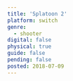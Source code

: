 ```yaml
---
title: 'Splatoon 2'
platform: switch
genre:
  - shooter
digital: false
physical: true
guide: false
pending: false
posted: 2018-07-09
---
```

